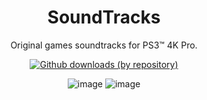 <div align="center"> 

# SoundTracks
Original games soundtracks for PS3™ 4K Pro.

[![Github downloads (by repository)](https://img.shields.io/github/downloads/LuanTeles/SoundTracks/total.svg?style=social)](https://github.com/LuanTeles/SoundTracks/releases)
  
![image](https://user-images.githubusercontent.com/74815634/174701506-1f4a9360-7b91-4874-90b7-51cdc0740ed8.png)
![image](https://user-images.githubusercontent.com/74815634/174701522-3f97a46f-3797-431b-8e14-0dc390b93c4e.png)

  </div>
